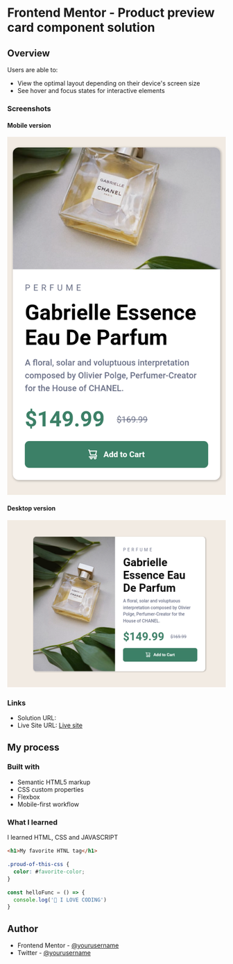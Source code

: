 # Frontend Mentor - Product preview card component solution

## Overview

Users are able to:

- View the optimal layout depending on their device's screen size
- See hover and focus states for interactive elements

### Screenshots

#### Mobile version 
![](Screenshot_mobile.png)


#### Desktop version 
![](Screenshot_desktop.png)

### Links

- Solution URL: 
- Live Site URL: [Live site](https://haryordev00123.github.io/product-preview-card-component-main/)

## My process

### Built with

- Semantic HTML5 markup
- CSS custom properties
- Flexbox
- Mobile-first workflow

### What I learned

I learned HTML, CSS and JAVASCRIPT
```html
<h1>My favorite HTNL tag</h1>
```
```css
.proud-of-this-css {
  color: #favorite-color;
}
```
```js
const helloFunc = () => {
  console.log('🎉 I LOVE CODING')
}
```

## Author

- Frontend Mentor - [@yourusername](https://www.frontendmentor.io/profile/yourusername)
- Twitter - [@yourusername](https://www.twitter.com/yourusername)
